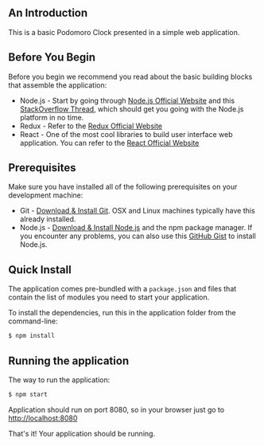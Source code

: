 ## An Introduction ##
This is a basic Podomoro Clock presented in a simple web application.

## Before You Begin ##
Before you begin we recommend you read about the basic building blocks that assemble the application:

* Node.js - Start by going through [Node.js Official Website](http://nodejs.org/) and this [StackOverflow Thread](http://stackoverflow.com/questions/2353818/how-do-i-get-started-with-node-js), which should get you going with the Node.js platform in no time.
* Redux - Refer to the [Redux Official Website](http://redux.js.org)
* React - One of the most cool libraries to build user interface web application. You can refer to the [React Official Website](https://facebook.github.io/react/)

## Prerequisites ##
Make sure you have installed all of the following prerequisites on your development machine:

* Git - [Download & Install Git](https://git-scm.com/downloads). OSX and Linux machines typically have this already installed.
* Node.js - [Download & Install Node.js](https://nodejs.org/en/download/) and the npm package manager. If you encounter any problems, you can also use this [GitHub Gist](https://gist.github.com/isaacs/579814) to install Node.js.

## Quick Install ##
The application comes pre-bundled with a `package.json` and files that contain the list of modules you need to start your application.

To install the dependencies, run this in the application folder from the command-line:

```bash
$ npm install
```

## Running the application ##
The way to run the application:

```bash
$ npm start
```

Application should run on port 8080, so in your browser just go to [http://localhost:8080](http://localhost:8080)

That's it! Your application should be running.